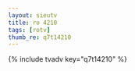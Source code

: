 ```yaml
--- 
layout: sieutv
title: ro 4210
tags: [rotv]
thumb_re: q7t14210
---
```

{% include tvadv key="q7t14210" %} 
